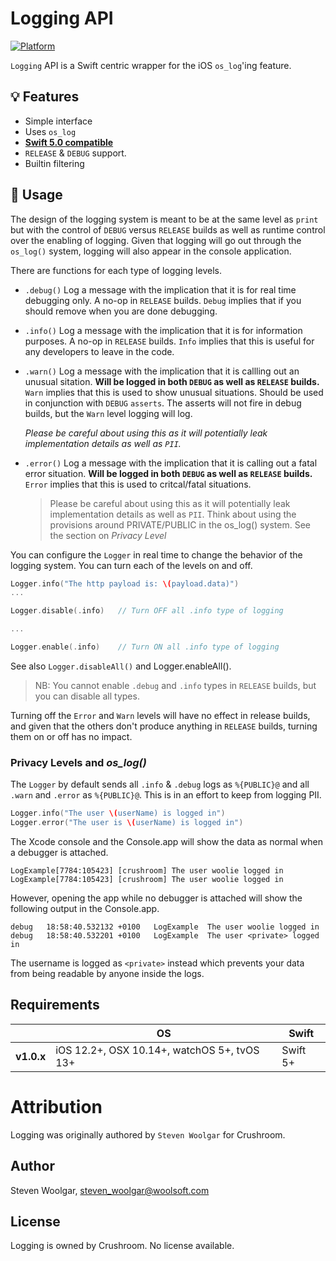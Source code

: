 # Logging API #

<!--- [![CI Status](http://img.shields.io/circleci/crushroom/Logging.svg)](https://circleci.com/crushroom/Logging) -->

[![Platform](https://img.shields.io/static/v1?label=platform&message=ios%20|%20macos%20|%20tvos%20|%20watchos&color=lightgrey)]()

`Logging` API is a Swift centric wrapper for the iOS `os_log`'ing feature.

## :bulb: Features

- Simple interface
- Uses `os_log`
- **[Swift 5.0 compatible](#requirements)**
- `RELEASE` & `DEBUG` support.
- Builtin filtering

## :book: Usage

The design of the logging system is meant to be at the same level as `print` but with the control of `DEBUG` versus `RELEASE` builds as well as runtime control over the enabling of logging. Given that logging will go out through the `os_log()`  system, logging will also appear in the console application.

There are functions for each type of logging levels.

- `.debug()`
Log a message with the implication that it is for real time debugging only. A no-op in `RELEASE` builds. `Debug` implies that if you should remove when you are done debugging.

- `.info()`
Log a message with the implication that it is for information purposes. A no-op in `RELEASE` builds. `Info` implies that this is useful for any developers to leave in the code.

- `.warn()`
Log a message with the implication that it is callling out an unusual sitation. **Will be logged in both `DEBUG` as well as `RELEASE` builds.** `Warn` implies that this is used to show unusual situations. Should be used in conjunction with `DEBUG` `asserts`. The asserts will not fire in debug builds, but the `Warn` level logging will log.

	_Please be careful about using this as it will potentially leak implementation details as well as `PII`._

- `.error()`
Log a message with the implication that it is calling out a fatal error situation. **Will be logged in both `DEBUG` as well as `RELEASE` builds.** `Error` implies that this is used to critcal/fatal situations.

	> Please be careful about using this as it will potentially leak implementation details as well as `PII`.
	> Think about using the provisions around PRIVATE/PUBLIC in the os_log() system. See the section on *Privacy Level*

You can configure the `Logger` in real time to change the behavior of the logging system.  You can turn each of the levels on and off.

```swift
Logger.info("The http payload is: \(payload.data)")
...

Logger.disable(.info)	// Turn OFF all .info type of logging

...

Logger.enable(.info)	// Turn ON all .info type of logging
```

See also `Logger.disableAll()` and Logger.enableAll().

> NB: You cannot enable `.debug` and `.info` types in `RELEASE` builds, but you can disable all types.

Turning off the `Error` and `Warn` levels will have no effect in release builds, and given that the others don't produce anything in `RELEASE` builds, turning them on or off has no impact.

### Privacy Levels and *os_log()*

The `Logger` by default sends all `.info` & `.debug` logs as `%{PUBLIC}@` and all `.warn` and `.error` as `%{PUBLIC}@`.
This is in an effort to keep from logging PII.

```swift
Logger.info("The user \(userName) is logged in")
Logger.error("The user is \(userName) is logged in")
```

The Xcode console and the Console.app will show the data as normal when a debugger is attached.

```
LogExample[7784:105423] [crushroom] The user woolie logged in
LogExample[7784:105423] [crushroom] The user woolie logged in
```

However, opening the app while no debugger is attached will show the following output in the Console.app.

```
debug   18:58:40.532132 +0100   LogExample  The user woolie logged in
debug   18:58:40.532201 +0100   LogExample  The user <private> logged in
```
The username is logged as `<private>` instead which prevents your data from being readable by anyone inside the logs.

## Requirements

|            | OS                                     | Swift         |
|------------|----------------------------------------|---------------|
| **v1.0.x** | iOS 12.2+, OSX 10.14+, watchOS 5+, tvOS 13+      |Swift 5+|

# Attribution #

Logging was originally authored by `Steven Woolgar` for Crushroom.

## Author

Steven Woolgar, steven_woolgar@woolsoft.com

## License

Logging is owned by Crushroom. No license available.
